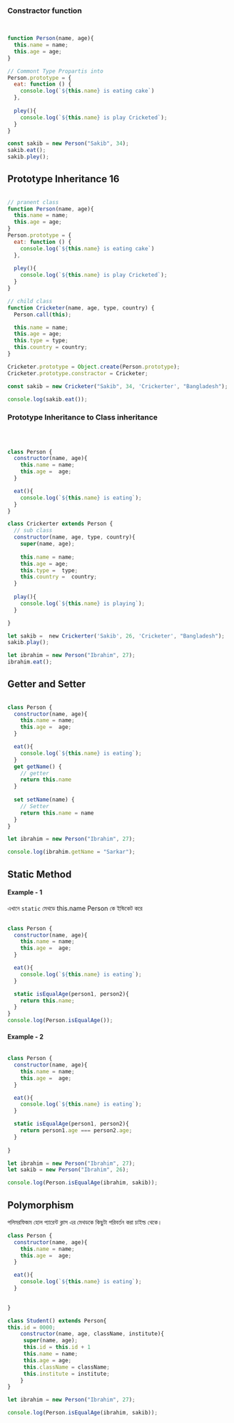                                                                                                                                                                                                                                                                                                                                                                                                                                                                                                                              
### Constractor function

```js
  

function Person(name, age){
  this.name = name;
  this.age = age;
}

// Commont Type Propartis into 
Person.prototype = {
  eat: function () {
    console.log(`${this.name} is eating cake`)
  },
  
  pley(){
    console.log(`${this.name} is play Cricketed`);
  }
}

const sakib = new Person("Sakib", 34);
sakib.eat();
sakib.pley();

```


## Prototype Inheritance 16
```js
  
// pranent class
function Person(name, age){
  this.name = name;
  this.age = age;
}
Person.prototype = {
  eat: function () {
    console.log(`${this.name} is eating cake`)
  },
  
  pley(){
    console.log(`${this.name} is play Cricketed`);
  }
}

// child class
function Cricketer(name, age, type, country) {
  Person.call(this);

  this.name = name;
  this.age = age;
  this.type = type;
  this.country = country;
}

Cricketer.prototype = Object.create(Person.prototype);
Cricketer.prototype.constractor = Cricketer;

const sakib = new Cricketer("Sakib", 34, 'Crickerter', "Bangladesh");

console.log(sakib.eat());
```

### Prototype Inheritance to Class inheritance
```js
  
  

class Person {
  constructor(name, age){
    this.name = name;
    this.age =  age;
  }

  eat(){
    console.log(`${this.name} is eating`);
  }
}

class Crickerter extends Person {
  // sub class
  constructor(name, age, type, country){
    super(name, age);
    
    this.name = name;
    this.age = age;
    this.type =  type;
    this.country =  country;
  }
  
  play(){
    console.log(`${this.name} is playing`);
  }

}

let sakib =  new Crickerter('Sakib', 26, 'Cricketer', "Bangladesh");
sakib.play();

let ibrahim = new Person("Ibrahim", 27);
ibrahim.eat();


```

## Getter and Setter

```js
  
class Person {
  constructor(name, age){
    this.name = name;
    this.age =  age;
  }

  eat(){
    console.log(`${this.name} is eating`);
  }
  get getName() {
    // getter
    return this.name
  }
  
  set setName(name) {
    // Setter
    return this.name = name
  }
}

let ibrahim = new Person("Ibrahim", 27);

console.log(ibrahim.getName = "Sarkar");


```

## Static Method
#### Example - 1
এখানে `static` মেথডে  this.name Person কে ইন্ডিকেট করে
```js
  
class Person {
  constructor(name, age){
    this.name = name;
    this.age =  age;
  }

  eat(){
    console.log(`${this.name} is eating`);
  }

  static isEqualAge(person1, person2){
    return this.name;
  }
}
console.log(Person.isEqualAge());
```

#### Example - 2

```js
  
class Person {
  constructor(name, age){
    this.name = name;
    this.age =  age;
  }

  eat(){
    console.log(`${this.name} is eating`);
  }

  static isEqualAge(person1, person2){
    return person1.age === person2.age;
  }
  
}

let ibrahim = new Person("Ibrahim", 27);
let sakib = new Person("Ibrahim", 26);

console.log(Person.isEqualAge(ibrahim, sakib));

```

## Polymorphism
পলিমরফিজম হোল প্যারেন্ট ক্লাস এর মেথডকে কিছুটা পরিবর্তন  করা চাইল্ড থেকে।

```js
class Person {
  constructor(name, age){
    this.name = name;
    this.age =  age;
  }

  eat(){
    console.log(`${this.name} is eating`);
  }

  
}

class Student() extends Person{
this.id = 0000;
	constructor(name, age, className, institute){
	 super(name, age);
	 this.id = this.id + 1
	 this.name = name;
	 this.age = age;
	 this.className = className;
	 this.institute = institute;
	}
}

let ibrahim = new Person("Ibrahim", 27);

console.log(Person.isEqualAge(ibrahim, sakib));

```